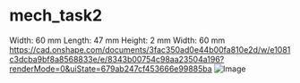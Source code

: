 # mech_task2
Width: 60 mm
Length: 47 mm
Height: 2 mm
Width: 60 mm
https://cad.onshape.com/documents/3fac350ad0e44b00fa810e2d/w/e1081c3dcba9bf8a8568833e/e/8343b00754c98aa23504a196?renderMode=0&uiState=679ab247cf453666e99885ba
![Image](https://github.com/user-attachments/assets/cec9bf25-41ca-4821-b0fd-f8f3160ba0df)

